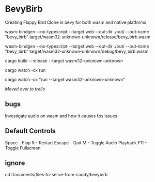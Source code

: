 # BevyBirb

Creating Flappy Bird Clone in bevy for both wasm and native platforms

wasm-bindgen --no-typescript --target web --out-dir ./out/ --out-name "bevy_birb" target/wasm32-unknown-unknown/release/bevy_birb.wasm

wasm-bindgen --no-typescript --target web --out-dir ./out/ --out-name "bevy_birb" target/wasm32-unknown-unknown/debug/bevy_birb.wasm

cargo build --release --target wasm32-unknown-unknown

cargo watch -cx run

cargo watch -cx "run --target wasm32-unknown-unknown"

_Moved over to trello_

## bugs

Investigate audio on wasm and how it causes fps issues

## Default Controls

Space - Flap
R - Restart
Escape - Quit
M - Toggle Audio Playback
F11 - Toggle Fullscreen


## ignore

cd Documents/files-to-serve-from-caddy/bevybirb